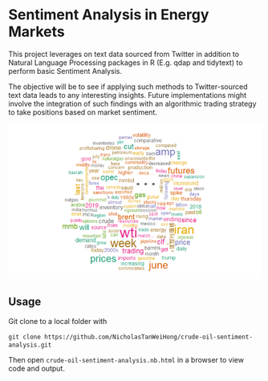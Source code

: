 # Sentiment Analysis in Energy Markets

This project leverages on text data sourced from Twitter in addition to Natural Language Processing packages in R (E.g. qdap and tidytext) to perform basic Sentiment Analysis.

The objective will be to see if applying such methods to Twitter-sourced text data leads to any interesting insights. Future implementations might involve the integration of such findings with an algorithmic trading strategy to take positions based on market sentiment.

<p align="center">
  <img src="https://github.com/NicholasTanWeiHong/crude-oil-sentiment-analysis/blob/master/images/word_cloud.png?raw=true" alt="wordcloud"/>
</p>

## Usage

Git clone to a local folder with

```
git clone https://github.com/NicholasTanWeiHong/crude-oil-sentiment-analysis.git
```

Then open ```crude-oil-sentiment-analysis.nb.html``` in a browser to view code and output.
